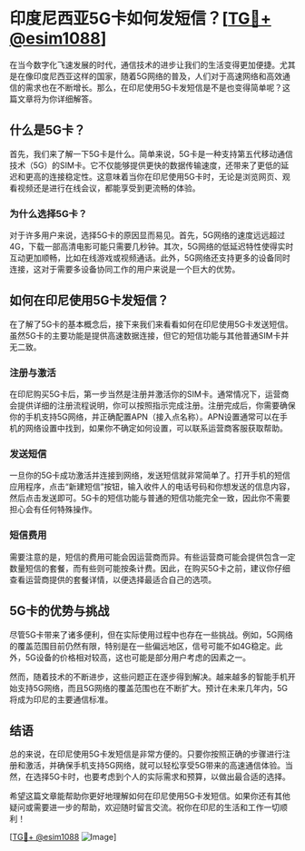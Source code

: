 # 印度尼西亚5G卡如何发短信？[[TG💪+ @esim1088](https://t.me/s/esim1088)]

在当今数字化飞速发展的时代，通信技术的进步让我们的生活变得更加便捷。尤其是在像印度尼西亚这样的国家，随着5G网络的普及，人们对于高速网络和高效通信的需求也在不断增长。那么，在印尼使用5G卡发短信是不是也变得简单呢？这篇文章将为你详细解答。

## 什么是5G卡？

首先，我们来了解一下5G卡是什么。简单来说，5G卡是一种支持第五代移动通信技术（5G）的SIM卡。它不仅能够提供更快的数据传输速度，还带来了更低的延迟和更高的连接稳定性。这意味着当你在印尼使用5G卡时，无论是浏览网页、观看视频还是进行在线会议，都能享受到更流畅的体验。

### 为什么选择5G卡？

对于许多用户来说，选择5G卡的原因显而易见。首先，5G网络的速度远远超过4G，下载一部高清电影可能只需要几秒钟。其次，5G网络的低延迟特性使得实时互动更加顺畅，比如在线游戏或视频通话。此外，5G网络还支持更多的设备同时连接，这对于需要多设备协同工作的用户来说是一个巨大的优势。

## 如何在印尼使用5G卡发短信？

在了解了5G卡的基本概念后，接下来我们来看看如何在印尼使用5G卡发送短信。虽然5G卡的主要功能是提供高速数据连接，但它的短信功能与其他普通SIM卡并无二致。

### 注册与激活

在印尼购买5G卡后，第一步当然是注册并激活你的SIM卡。通常情况下，运营商会提供详细的注册流程说明，你可以按照指示完成注册。注册完成后，你需要确保你的手机支持5G网络，并正确配置APN（接入点名称）。APN设置通常可以在手机的网络设置中找到，如果你不确定如何设置，可以联系运营商客服获取帮助。

### 发送短信

一旦你的5G卡成功激活并连接到网络，发送短信就非常简单了。打开手机的短信应用程序，点击“新建短信”按钮，输入收件人的电话号码和你想发送的信息内容，然后点击发送即可。5G卡的短信功能与普通的短信功能完全一致，因此你不需要担心会有任何特殊操作。

### 短信费用

需要注意的是，短信的费用可能会因运营商而异。有些运营商可能会提供包含一定数量短信的套餐，而有些则可能按条计费。因此，在购买5G卡之前，建议你仔细查看运营商提供的套餐详情，以便选择最适合自己的选项。

## 5G卡的优势与挑战

尽管5G卡带来了诸多便利，但在实际使用过程中也存在一些挑战。例如，5G网络的覆盖范围目前仍然有限，特别是在一些偏远地区，信号可能不如4G稳定。此外，5G设备的价格相对较高，这也可能是部分用户考虑的因素之一。

然而，随着技术的不断进步，这些问题正在逐步得到解决。越来越多的智能手机开始支持5G网络，而且5G网络的覆盖范围也在不断扩大。预计在未来几年内，5G将成为印尼的主要通信标准。

## 结语

总的来说，在印尼使用5G卡发短信是非常方便的。只要你按照正确的步骤进行注册和激活，并确保手机支持5G网络，就可以轻松享受5G带来的高速通信体验。当然，在选择5G卡时，也要考虑到个人的实际需求和预算，以做出最合适的选择。

希望这篇文章能帮助你更好地理解如何在印尼使用5G卡发短信。如果你还有其他疑问或需要进一步的帮助，欢迎随时留言交流。祝你在印尼的生活和工作一切顺利！

[[TG💪+ @esim1088](https://t.me/s/esim1088) ![Image](https://i.postimg.cc/4NQfJmqS/Snipaste-2025-05-13-00-14-12.png)]